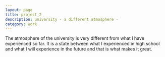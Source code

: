 ```yaml
---
layout: page
title: project_2
description: university - a different atmosphere -
category: work
---
```

The atmosphere of the university is very different from what I have experienced so far. It is a state between what I experienced in high school and what I will experience in the future and that is what makes it great.
